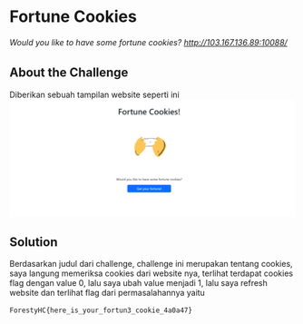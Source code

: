 # Fortune Cookies
###### Would you like to have some fortune cookies? http://103.167.136.89:10088/
## About the Challenge
Diberikan sebuah tampilan website seperti ini
![previewweb](images/prevfortune.png)
## Solution
Berdasarkan judul dari challenge, challenge ini merupakan tentang cookies, saya langung memeriksa cookies dari website nya, terlihat terdapat cookies flag dengan value 0, lalu saya ubah value menjadi 1, lalu saya refresh website dan terlihat flag dari permasalahannya yaitu 
```
ForestyHC{here_is_your_fortun3_cookie_4a0a47}
```
